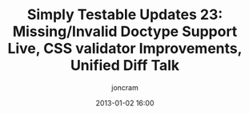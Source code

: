 ---
title: "Simply Testable Updates 23: Missing/Invalid Doctype Support Live, CSS validator Improvements, Unified Diff Talk"
short_title: "Simply Testable Updates 23: Missing/Invalid Doctype Support Live"
date: 2013-01-02 16:00
author: joncram
newsletter:
    issue_number: 23rd
    url: https://us5.campaign-archive1.com/?u=ac75e33d993d2b502e333ddd0&amp;id=b6108b53de
    closing_sentence: Expect the next in a week from now, January 9 2013.
    highlights:
        - Missing/invalid doctype support is live
        - CSS validation improvements under development
        - Unified Diff talk planned
---